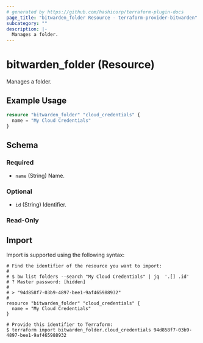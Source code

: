 ```yaml
---
# generated by https://github.com/hashicorp/terraform-plugin-docs
page_title: "bitwarden_folder Resource - terraform-provider-bitwarden"
subcategory: ""
description: |-
  Manages a folder.
---
```


# bitwarden_folder (Resource)

Manages a folder.

## Example Usage

```terraform
resource "bitwarden_folder" "cloud_credentials" {
  name = "My Cloud Credentials"
}
```

<!-- schema generated by tfplugindocs -->
## Schema

### Required

- `name` (String) Name.

### Optional

- `id` (String) Identifier.

### Read-Only


## Import

Import is supported using the following syntax:

```shell
# Find the identifier of the resource you want to import:
#
# $ bw list folders --search "My Cloud Credentials" | jq  '.[] .id'
# ? Master password: [hidden]
#
# > "94d858f7-03b9-4897-bee1-9af465988932"
#
resource "bitwarden_folder" "cloud_credentials" {
  name = "My Cloud Credentials"
}

# Provide this identifier to Terraform:
$ terraform import bitwarden_folder.cloud_credentials 94d858f7-03b9-4897-bee1-9af465988932
```
